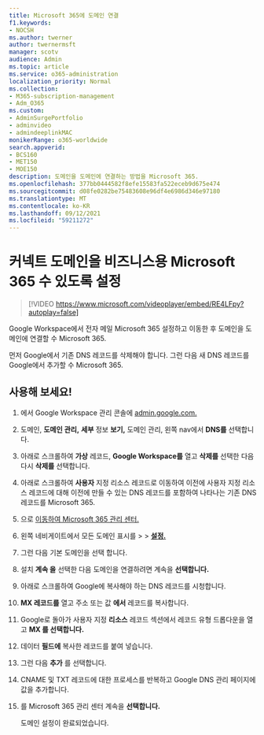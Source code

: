```yaml
---
title: Microsoft 365에 도메인 연결
f1.keywords:
- NOCSH
ms.author: twerner
author: twernermsft
manager: scotv
audience: Admin
ms.topic: article
ms.service: o365-administration
localization_priority: Normal
ms.collection:
- M365-subscription-management
- Adm_O365
ms.custom:
- AdminSurgePortfolio
- adminvideo
- admindeeplinkMAC
monikerRange: o365-worldwide
search.appverid:
- BCS160
- MET150
- MOE150
description: 도메인을 도메인에 연결하는 방법을 Microsoft 365.
ms.openlocfilehash: 377bb0444582f8efe15583fa522eceb9d675e474
ms.sourcegitcommit: d08fe0282be75483608e96df4e6986d346e97180
ms.translationtype: MT
ms.contentlocale: ko-KR
ms.lasthandoff: 09/12/2021
ms.locfileid: "59211272"
---
```

# <a name="connect-your-domain-to-microsoft-365-for-business"></a>커넥트 도메인을 비즈니스용 Microsoft 365 수 있도록 설정

> [!VIDEO https://www.microsoft.com/videoplayer/embed/RE4LFpy?autoplay=false]

Google Workspace에서 전자 메일 Microsoft 365 설정하고 이동한 후 도메인을 도메인에 연결할 수 Microsoft 365. 

먼저 Google에서 기존 DNS 레코드를 삭제해야 합니다. 그런 다음 새 DNS 레코드를 Google에서 추가할 수 Microsoft 365.

## <a name="try-it"></a>사용해 보세요!

1. 에서 Google Workspace 관리 콘솔에 [admin.google.com.](https://admin.google.com)
1. 도메인, **도메인 관리,** **세부** 정보 **보기,** 도메인 관리, 왼쪽 nav에서 **DNS를** 선택합니다. 
1. 아래로 스크롤하여 **가상** 레코드, **Google Workspace를** 열고 **삭제를** 선택한 다음 다시 **삭제를** 선택합니다.
1. 아래로 스크롤하여 **사용자** 지정 리소스 레코드로 이동하여 이전에 사용자 지정 리소스 레코드에 대해 이전에 만들 수 있는 DNS 레코드를 포함하여 나타나는 기존 DNS 레코드를 Microsoft 365.
1. 으로 [이동하여 Microsoft 365 관리 센터.](https://admin.microsoft.com)
1. 왼쪽 네비게이트에서 모든 도메인 표시를  >    >  <a href="https://go.microsoft.com/fwlink/p/?linkid=834818" target="_blank">**설정.**</a>
1. 그런 다음 기본 도메인을 선택 합니다.
1. 설치 **계속 을** 선택한 다음 도메인을 연결하려면 계속을 **선택합니다.**
1. 아래로 스크롤하여 Google에 복사해야 하는 DNS 레코드를 시청합니다.
1. **MX 레코드를** 열고 주소 또는 값 **에서** 레코드를 복사합니다.
1. Google로 돌아가 사용자 지정 **리소스** 레코드 섹션에서 레코드 유형 드롭다운을 열고 **MX 를 선택합니다.**
1. 데이터 **필드에** 복사한 레코드를 붙여 넣습니다.
1. 그런 다음 **추가** 를 선택합니다.
1. CNAME 및 TXT 레코드에 대한 프로세스를 반복하고 Google DNS 관리 페이지에 값을 추가합니다.
1. 를 Microsoft 365 관리 센터 계속을 **선택합니다.**

    도메인 설정이 완료되었습니다.